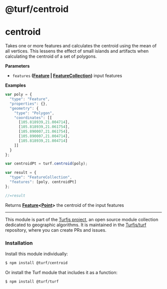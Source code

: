 # @turf/centroid

# centroid

Takes one or more features and calculates the centroid using
the mean of all vertices.
This lessens the effect of small islands and artifacts when calculating
the centroid of a set of polygons.

**Parameters**

-   `features` **([Feature](http://geojson.org/geojson-spec.html#feature) \| [FeatureCollection](http://geojson.org/geojson-spec.html#featurecollection))** input features

**Examples**

```javascript
var poly = {
  "type": "Feature",
  "properties": {},
  "geometry": {
    "type": "Polygon",
    "coordinates": [[
      [105.818939,21.004714],
      [105.818939,21.061754],
      [105.890007,21.061754],
      [105.890007,21.004714],
      [105.818939,21.004714]
    ]]
  }
};

var centroidPt = turf.centroid(poly);

var result = {
  "type": "FeatureCollection",
  "features": [poly, centroidPt]
};

//=result
```

Returns **[Feature](http://geojson.org/geojson-spec.html#feature)&lt;[Point](http://geojson.org/geojson-spec.html#point)>** the centroid of the input features

---

This module is part of the [Turfjs project](http://turfjs.org/), an open source
module collection dedicated to geographic algorithms. It is maintained in the
[Turfjs/turf](https://github.com/Turfjs/turf) repository, where you can create
PRs and issues.

### Installation

Install this module individually:

```sh
$ npm install @turf/centroid
```

Or install the Turf module that includes it as a function:

```sh
$ npm install @turf/turf
```
